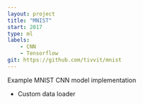 ```yaml
---
layout: project
title: "MNIST"
start: 2017
type: ml
labels:
    - CNN
    - Tensorflow
git: https://github.com/tivvit/mnist
---
```

Example MNIST CNN model implementation
* Custom data loader